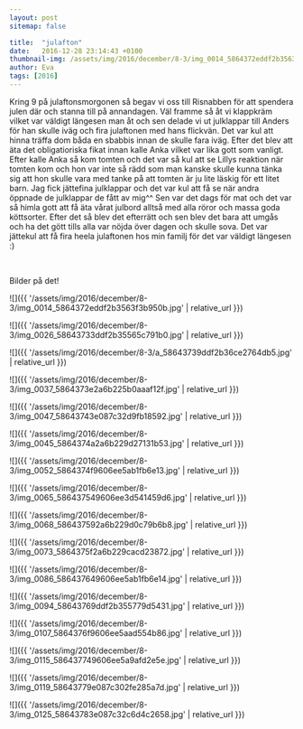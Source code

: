 ```yaml
---
layout: post
sitemap: false

title:  "julafton"
date:   2016-12-28 23:14:43 +0100
thumbnail-img: /assets/img/2016/december/8-3/img_0014_5864372eddf2b3563f3b950b.jpg
author: Eva
tags: [2016]
---
```


Kring 9 på julaftonsmorgonen så begav vi oss till Risnabben för att spendera julen där och stanna till på annandagen. Väl framme så åt vi klappkräm vilket var väldigt längesen man åt och sen delade vi ut julklappar till Anders för han skulle iväg och fira julaftonen med hans flickvän. Det var kul att hinna träffa dom båda en sbabbis innan de skulle fara iväg. Efter det blev att äta det obligatioriska fikat innan kalle Anka vilket var lika gott som vanligt. Efter kalle Anka så kom tomten och det var så kul att se Lillys reaktion när tomten kom och hon var inte så rädd som man kanske skulle kunna tänka sig att hon skulle vara med tanke på att tomten är ju lite läskig för ett litet barn. Jag fick jättefina julklappar och det var kul att få se när andra öppnade de julklappar de fått av mig^^ Sen var det dags för mat och det var så himla gott att få äta vårat julbord alltså med alla röror och massa goda köttsorter. Efter det så blev det efterrätt och sen blev det bara att umgås och ha det gött tills alla var nöjda över dagen och skulle sova. Det var jättekul att få fira heela julaftonen hos min familj för det var väldigt längesen :)




 




Bilder på det!

![]({{ '/assets/img/2016/december/8-3/img_0014_5864372eddf2b3563f3b950b.jpg'  | relative_url }})

![]({{ '/assets/img/2016/december/8-3/img_0026_58643733ddf2b35565c791b0.jpg'  | relative_url }})

![]({{ '/assets/img/2016/december/8-3/a_58643739ddf2b36ce2764db5.jpg'  | relative_url }})

![]({{ '/assets/img/2016/december/8-3/img_0037_5864373e2a6b225b0aaaf12f.jpg'  | relative_url }})

![]({{ '/assets/img/2016/december/8-3/img_0047_58643743e087c32d9fb18592.jpg'  | relative_url }})

![]({{ '/assets/img/2016/december/8-3/img_0045_5864374a2a6b229d27131b53.jpg'  | relative_url }})

![]({{ '/assets/img/2016/december/8-3/img_0052_5864374f9606ee5ab1fb6e13.jpg'  | relative_url }})

![]({{ '/assets/img/2016/december/8-3/img_0065_586437549606ee3d541459d6.jpg'  | relative_url }})

![]({{ '/assets/img/2016/december/8-3/img_0068_586437592a6b229d0c79b6b8.jpg'  | relative_url }})

![]({{ '/assets/img/2016/december/8-3/img_0073_5864375f2a6b229cacd23872.jpg'  | relative_url }})

![]({{ '/assets/img/2016/december/8-3/img_0086_586437649606ee5ab1fb6e14.jpg'  | relative_url }})

![]({{ '/assets/img/2016/december/8-3/img_0094_58643769ddf2b355779d5431.jpg'  | relative_url }})

![]({{ '/assets/img/2016/december/8-3/img_0107_5864376f9606ee5aad554b86.jpg'  | relative_url }})

![]({{ '/assets/img/2016/december/8-3/img_0115_586437749606ee5a9afd2e5e.jpg'  | relative_url }})

![]({{ '/assets/img/2016/december/8-3/img_0119_58643779e087c302fe285a7d.jpg'  | relative_url }})

![]({{ '/assets/img/2016/december/8-3/img_0125_58643783e087c32c6d4c2658.jpg'  | relative_url }})

